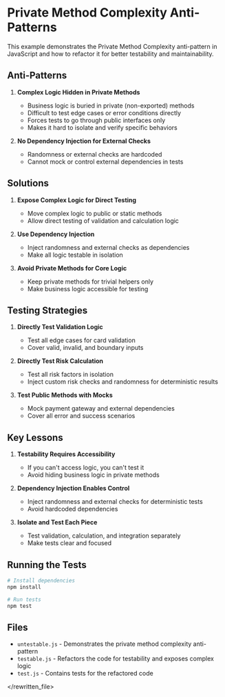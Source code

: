 # Private Method Complexity Anti-Patterns

This example demonstrates the Private Method Complexity anti-pattern in JavaScript and how to refactor it for better testability and maintainability.

## Anti-Patterns

1. **Complex Logic Hidden in Private Methods**

   - Business logic is buried in private (non-exported) methods
   - Difficult to test edge cases or error conditions directly
   - Forces tests to go through public interfaces only
   - Makes it hard to isolate and verify specific behaviors

2. **No Dependency Injection for External Checks**
   - Randomness or external checks are hardcoded
   - Cannot mock or control external dependencies in tests

## Solutions

1. **Expose Complex Logic for Direct Testing**

   - Move complex logic to public or static methods
   - Allow direct testing of validation and calculation logic

2. **Use Dependency Injection**

   - Inject randomness and external checks as dependencies
   - Make all logic testable in isolation

3. **Avoid Private Methods for Core Logic**
   - Keep private methods for trivial helpers only
   - Make business logic accessible for testing

## Testing Strategies

1. **Directly Test Validation Logic**

   - Test all edge cases for card validation
   - Cover valid, invalid, and boundary inputs

2. **Directly Test Risk Calculation**

   - Test all risk factors in isolation
   - Inject custom risk checks and randomness for deterministic results

3. **Test Public Methods with Mocks**
   - Mock payment gateway and external dependencies
   - Cover all error and success scenarios

## Key Lessons

1. **Testability Requires Accessibility**

   - If you can't access logic, you can't test it
   - Avoid hiding business logic in private methods

2. **Dependency Injection Enables Control**

   - Inject randomness and external checks for deterministic tests
   - Avoid hardcoded dependencies

3. **Isolate and Test Each Piece**
   - Test validation, calculation, and integration separately
   - Make tests clear and focused

## Running the Tests

```bash
# Install dependencies
npm install

# Run tests
npm test
```

## Files

- `untestable.js` - Demonstrates the private method complexity anti-pattern
- `testable.js` - Refactors the code for testability and exposes complex logic
- `test.js` - Contains tests for the refactored code

</rewritten_file>
